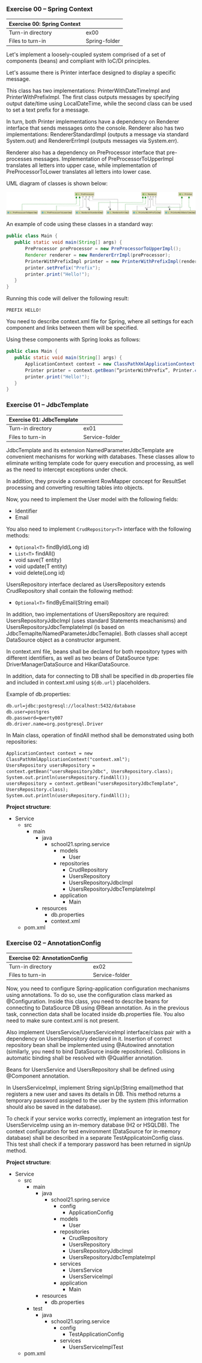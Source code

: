 ### Exercise 00 – Spring Context

Exercise 00: Spring Context ||
---|---
Turn-in directory |	ex00
Files to turn-in |	Spring-folder

Let's implement a loosely-coupled system comprised of a set of components (beans) and compliant with IoC/DI principles.

Let's assume there is Printer interface designed to display a specific message.

This class has two implementations: PrinterWithDateTimeImpl and PrinterWithPrefixImpl. The first class outputs messages by specifying output date/time using LocalDateTime, while the second class can be used to set a text prefix for a message.

In turn, both Printer implementations have a dependency on Renderer interface that sends messages onto the console. Renderer also has two implementations: RendererStandardImpl (outputs a message via standard System.out) and RendererErrImpl (outputs messages via System.err).

Renderer also has a dependency on PreProcessor interface that pre-processes messages. Implementation of PreProcessorToUpperImpl translates all letters into upper case, while implementation of PreProcessorToLower translates all letters into lower case.

UML diagram of classes is shown below:

![Diagram of classes](images/Diagram.png)

An example of code using these classes in a standard way:
```java
public class Main {
   public static void main(String[] args) {
       PreProcessor preProcessor = new PreProcessorToUpperImpl();
       Renderer renderer = new RendererErrImpl(preProcessor);
       PrinterWithPrefixImpl printer = new PrinterWithPrefixImpl(renderer);
       printer.setPrefix("Prefix");
       printer.print("Hello!");
   }
}
```
Running this code will deliver the following result:

```
PREFIX HELLO!
```
You need to describe context.xml file for Spring, where all settings for each component and links between them will be specified.

Using these components with Spring looks as follows:
```java
public class Main {
   public static void main(String[] args) {
       ApplicationContext context = new ClassPathXmlApplicationContext("context.xml");
       Printer printer = context.getBean(“printerWithPrefix”, Printer.class);
       printer.print("Hello!");
   }
}
```

### Exercise 01 – JdbcTemplate

Exercise 01: JdbcTemplate ||
---|---
Turn-in directory |	ex01
Files to turn-in |	Service-folder

JdbcTemplate and its extension NamedParameterJdbcTemplate are convenient mechanisms for working with databases. These classes allow to eliminate writing template code for query execution and processing, as well as the need to intercept exceptions under check.

In addition, they provide a convenient RowMapper concept for ResultSet processing and converting resulting tables into objects.

Now, you need to implement the User model with the following fields:
- Identifier
- Email

You also need to implement `CrudRepository<T>` interface with the following methods:
- `Optional<T>` findById(Long id)
- `List<T>` findAll()
- void save(T entity)
- void update(T entity)
- void delete(Long id)

UsersRepository interface declared as UsersRepository extends CrudRepository<User> shall contain the following method:
- `Optional<T>` findByEmail(String email)

In addition, two implementations of UsersRepository are required:<br> UsersRepositoryJdbcImpl (uses standard Statements meachanisms) and UsersRepositoryJdbcTemplateImpl (is based on JdbcTemaplte/NamedParameterJdbcTemaple). Both classes shall accept DataSource object as a constructor argument.

In context.xml file, beans shall be declared for both repository types with different identifiers, as well as two beans of DataSource type: DriverManagerDataSource and HikariDataSource.

In addition, data for connecting to DB shall be specified in db.properties file and included in context.xml using `${db.url}`  placeholders.

Example of db.properties:
```
db.url=jdbc:postgresql://localhost:5432/database
db.user=postgres
db.password=qwerty007
db.driver.name=org.postgresql.Driver
```

In Main class, operation of findAll method shall be demonstrated using both repositories:
```
ApplicationContext context = new ClassPathXmlApplicationContext("context.xml");
UsersRepository usersRepository = context.getBean("usersRepositoryJdbc", UsersRepository.class);
System.out.println(usersRepository.findAll());
usersRepository = context.getBean("usersRepositoryJdbcTemplate", UsersRepository.class);
System.out.println(usersRepository.findAll());
```

**Project structure**:
- Service
    - src
        - main
            - java
                - school21.spring.service
                    - models
                        - User
                    - repositories
                        - CrudRepository
                        - UsersRepository
                        - UsersRepositoryJdbcImpl
                        - UsersRepositoryJdbcTemplateImpl
                    - application
                        - Main
            - resources
                -	db.properties
                -	context.xml
    -	pom.xml

### Exercise 02 – AnnotationConfig

Exercise 02: AnnotationConfig ||
---|---
Turn-in directory |	ex02
Files to turn-in |	Service-folder

Now, you need to configure Spring-application configuration mechanisms using annotations. To do so, use the configuration class marked as @Configuration. Inside this class, you need to describe beans for connecting to DataSource DB using @Bean annotation. As in the previous task, connection data shall be located inside db.properties file. You also need to make sure context.xml is not present.

Also implement UsersService/UsersServiceImpl interface/class pair with a dependency on UsersRepository declared in it. Insertion of correct repository bean shall be implemented using @Autowired annotation (similarly, you need to bind DataSource inside repositories). Collisions in automatic binding shall be resolved with @Qualifier annotation.

Beans for UsersService and UsersRepository shall be defined using @Component annotation.

In UsersServiceImpl, implement String signUp(String email)method that registers a new user and saves its details in DB. This method returns a temporary password assigned to the user by the system (this information should also be saved in the database).

To check if your service works correctly, implement an integration test for UsersServiceImp using an in-memory database (H2 or HSQLDB). The context configuration for test environment (DataSource for in-memory database) shall be described in a separate TestApplicatoinConfig class. This test shall check if a temporary password has been returned in signUp method.

**Project structure**:
- Service
    - src
        - main
            - java
                - school21.spring.service
                    - config
                        - ApplicationConfig
                    - models
                        - User
                    - repositories
                        - CrudRepository
                        - UsersRepository
                        - UsersRepositoryJdbcImpl
                        - UsersRepositoryJdbcTemplateImpl
                    - services
                        - UsersService
                        - UsersServiceImpl
                    - application
                        - Main
            - resources
                -	db.properties
        - test
            - java
                - school21.spring.service
                    - config
                        - TestApplicationConfig
                    - services
                        - UsersServiceImplTest
    -	pom.xml
